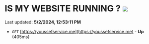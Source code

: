 # IS MY WEBSITE RUNNING ? [![](https://img.shields.io/static/v1?label=Sponsor&message=%E2%9D%A4&logo=GitHub&color=%23fe8e86)](https://github.com/sponsors/<username>)

Last updated: **5/2/2024, 12:53:11 PM**

- `GET` [https://youssefservice.me](https://youssefservice.me) - **Up** (405ms)
